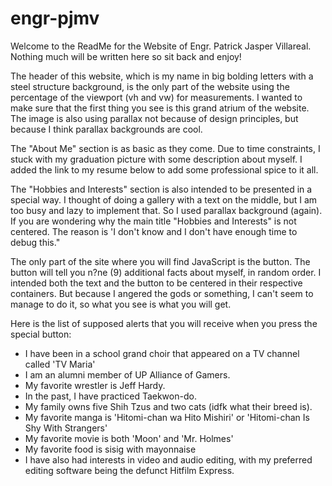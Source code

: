 # engr-pjmv

Welcome to the ReadMe for the Website of Engr. Patrick Jasper Villareal. Nothing much will be written here so sit back and enjoy!

The header of this website, which is my name in big bolding letters with a steel structure background, is the only part of the website using the percentage of the viewport (vh and vw) for measurements. I wanted to make sure that the first thing you see is this grand atrium of the website. The image is also using parallax not because of design principles, but because I think parallax backgrounds are cool.

The "About Me" section is as basic as they come. Due to time constraints, I stuck with my graduation picture with some description about myself. I added the link to my resume below to add some professional spice to it all.

The "Hobbies and Interests" section is also intended to be presented in a special way. I thought of doing a gallery with a text on the middle, but I am too busy and lazy to implement that. So I used parallax background (again). If you are wondering why the main title "Hobbies and Interests" is not centered. The reason is 'I don't know and I don't have enough time to debug this."

The only part of the site where you will find JavaScript is the button. The button will tell you n?ne (9) additional facts about myself, in random order. I intended both the text and the button to be centered in their respective containers. But because I angered the gods or something, I can't seem to manage to do it, so what you see is what you will get.

Here is the list of supposed alerts that you will receive when you press the special button:
- I have been in a school grand choir that appeared on a TV channel called 'TV Maria'
- I am an alumni member of UP Alliance of Gamers.
- My favorite wrestler is Jeff Hardy.
- In the past, I have practiced Taekwon-do.
- My family owns five Shih Tzus and two cats (idfk what their breed is).
- My favorite manga is 'Hitomi-chan wa Hito Mishiri' or 'Hitomi-chan Is Shy With Strangers'
- My favorite movie is both 'Moon' and 'Mr. Holmes'
- My favorite food is sisig with mayonnaise
- I have also had interests in video and audio editing, with my preferred editing software being the defunct Hitfilm Express.
